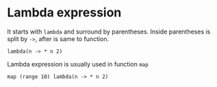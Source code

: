 # Lambda expression
It starts with `lambda` and surround by parentheses.
Inside parentheses is split by `->`, after is same to function.

```
lambda(n -> * n 2)
```

Lambda expression is usually used in function `map`

```
map (range 10) lambda(n -> * n 2)
```
